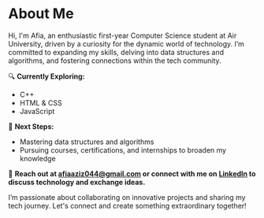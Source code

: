 # **About Me**

Hi, I'm Afia, an enthusiastic first-year Computer Science student at Air University, driven by a curiosity for the dynamic world of technology. I’m committed to expanding my skills, delving into data structures and algorithms, and fostering connections within the tech community.

🔍 **Currently Exploring:**
- C++
- HTML & CSS
- JavaScript

🌟 **Next Steps:**
- Mastering data structures and algorithms
- Pursuing courses, certifications, and internships to broaden my knowledge

📧 **Reach out at [afiaaziz044@gmail.com](mailto:afiaaziz044@gmail.com) or connect with me on [LinkedIn](https://www.linkedin.com/in/afia-aziz-0a65382a6/) to discuss technology and exchange ideas.**

I’m passionate about collaborating on innovative projects and sharing my tech journey. Let's connect and create something extraordinary together!

